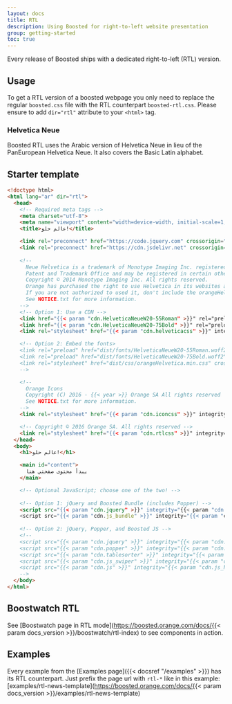```yaml
---
layout: docs
title: RTL
description: Using Boosted for right-to-left website presentation
group: getting-started
toc: true
---
```


Every release of Boosted ships with a dedicated right-to-left (RTL) version.

## Usage

To get a RTL version of a boosted webpage you only need to replace the regular `boosted.css` file with the RTL counterpart `boosted-rtl.css`.
Please ensure to add `dir="rtl"` attribute to your `<html>` tag.

### Helvetica Neue

Boosted RTL uses the Arabic version of Helvetica Neue in lieu of the PanEuropean Helvetica Neue. It also covers the Basic Latin alphabet. 

## Starter template

```html
<!doctype html>
<html lang="ar" dir="rtl">
  <head>
    <!-- Required meta tags -->
    <meta charset="utf-8">
    <meta name="viewport" content="width=device-width, initial-scale=1, shrink-to-fit=no">
    <title>عالم حلو!</title>

    <link rel="preconnect" href="https://code.jquery.com" crossorigin="anonymous">
    <link rel="preconnect" href="https://cdn.jsdelivr.net" crossorigin="anonymous">
    
    <!--
      Neue Helvetica is a trademark of Monotype Imaging Inc. registered in the U.S.
      Patent and Trademark Office and may be registered in certain other jurisdictions.
      Copyright © 2014 Monotype Imaging Inc. All rights reserved.
      Orange has purchased the right to use Helvetica in its websites and mobile applications.
      If you are not authorized to used it, don't include the orangeHelvetica.css.
      See NOTICE.txt for more information.
    -->
    <!-- Option 1: Use a CDN -->
    <link href="{{< param "cdn.HelveticaNeueW20-55Roman" >}}" rel="preload" as="font" type="font/woff2" integrity="{{< param "cdn.HelveticaNeueW20-55Roman_hash" >}}" crossorigin="anonymous">
    <link href="{{< param "cdn.HelveticaNeueW20-75Bold" >}}" rel="preload" as="font" type="font/woff2" integrity="{{< param "cdn.HelveticaNeueW20-75Bold_hash" >}}" crossorigin="anonymous">
    <link rel="stylesheet" href="{{< param "cdn.helveticacss" >}}" integrity="{{< param "cdn.helveticacss_hash" >}}" crossorigin="anonymous">

    <!-- Option 2: Embed the fonts>
    <link rel="preload" href="dist/fonts/HelveticaNeueW20-55Roman.woff2" as="font" type="font/woff2" crossorigin="anonymous">
    <link rel="preload" href="dist/fonts/HelveticaNeueW20-75Bold.woff2" as="font" type="font/woff2" crossorigin="anonymous">
    <link rel="stylesheet" href="dist/css/orangeHelvetica.min.css" crossorigin="anonymous">
    -->

    <!--
      Orange Icons
      Copyright (C) 2016 - {{< year >}} Orange SA All rights reserved
      See NOTICE.txt for more information.
    -->
    <link rel="stylesheet" href="{{< param "cdn.iconcss" >}}" integrity="{{< param "cdn.iconcss_hash" >}}" crossorigin="anonymous">

    <!-- Copyright © 2016 Orange SA. All rights reserved -->
    <link rel="stylesheet" href="{{< param "cdn.rtlcss" >}}" integrity="{{< param "cdn.rtlcss_hash" >}}" crossorigin="anonymous">
  </head>
  <body>
    <h1>عالم حلو!</h1>

    <main id="content">
      يبدأ محتوى صفحتي هنا
    </main>

    <!-- Optional JavaScript; choose one of the two! -->
    
    <!-- Option 1: jQuery and Boosted Bundle (includes Popper) -->
    <script src="{{< param "cdn.jquery" >}}" integrity="{{< param "cdn.jquery_hash" >}}" crossorigin="anonymous"></script>
    <script src="{{< param "cdn.js_bundle" >}}" integrity="{{< param "cdn.js_bundle_hash" >}}" crossorigin="anonymous"></script>
    
    <!-- Option 2: jQuery, Popper, and Boosted JS -->
    <!--
    <script src="{{< param "cdn.jquery" >}}" integrity="{{< param "cdn.jquery_hash" >}}" crossorigin="anonymous"></script>
    <script src="{{< param "cdn.popper" >}}" integrity="{{< param "cdn.popper_hash" >}}" crossorigin="anonymous"></script>
    <script src="{{< param "cdn.tablesorter" >}}" integrity="{{< param "cdn.tablesorter_hash" >}}" crossorigin="anonymous"></script>
    <script src="{{< param "cdn.js_swiper" >}}" integrity="{{< param "cdn.js_swiper_hash" >}}" crossorigin="anonymous"></script>
    <script src="{{< param "cdn.js" >}}" integrity="{{< param "cdn.js_hash" >}}" crossorigin="anonymous"></script>
    -->
  </body>
</html>
``` 

## Boostwatch RTL

See [Boostwatch page in RTL mode](https://boosted.orange.com/docs/{{< param docs_version >}}/boostwatch/rtl-index) to see components in action.

## Examples

Every example from the [Examples page]({{< docsref "/examples" >}}) has its RTL counterpart. Just prefix the page url with `rtl-*` like in this example: [examples/rtl-news-template](https://boosted.orange.com/docs/{{< param docs_version >}}/examples/rtl-news-template)
